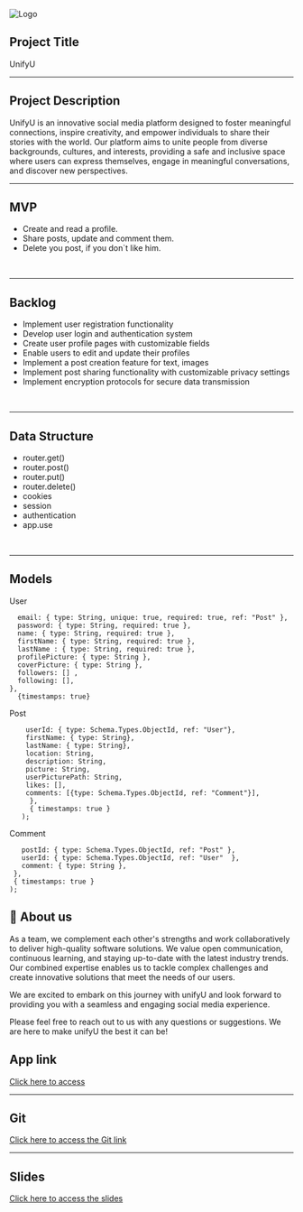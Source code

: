 ![Logo](https://dev-to-uploads.s3.amazonaws.com/uploads/articles/th5xamgrr6se0x5ro4g6.png)

## Project Title
UnifyU
<br>
<hr>

## Project Description
UnifyU is an innovative social media platform designed to foster meaningful connections, inspire creativity, and empower individuals to share their stories with the world. Our platform aims to unite people from diverse backgrounds, cultures, and interests, providing a safe and inclusive space where users can express themselves, engage in meaningful conversations, and discover new perspectives.
<br>
<hr>

## MVP
- Create and read a profile.
- Share posts, update and comment them.
- Delete you post, if you don`t like him.
<br>
<hr>

## Backlog
- Implement user registration functionality
- Develop user login and authentication system
- Create user profile pages with customizable fields
- Enable users to edit and update their profiles
- Implement a post creation feature for text, images
- Implement post sharing functionality with customizable privacy settings
- Implement encryption protocols for secure data transmission
<br>
<hr>


## Data Structure
- router.get()
- router.post()
- router.put()
- router.delete()
- cookies
- session
- authentication
- app.use
<br>
<hr>

## Models
User
```{
  email: { type: String, unique: true, required: true, ref: "Post" },
  password: { type: String, required: true },
  name: { type: String, required: true },
  firstName: { type: String, required: true },
  lastName : { type: String, required: true },
  profilePicture: { type: String },
  coverPicture: { type: String },
  followers: [] ,
  following: [],
},
  {timestamps: true}
```
 Post
 ```{
     userId: { type: Schema.Types.ObjectId, ref: "User"},
     firstName: { type: String},
     lastName: { type: String},
     location: String,
     description: String,
     picture: String,
     userPicturePath: String,
     likes: [],
     comments: [{type: Schema.Types.ObjectId, ref: "Comment"}],
      },
      { timestamps: true }
    );
 ```   
Comment
 ``` {
    postId: { type: Schema.Types.ObjectId, ref: "Post" },
    userId: { type: Schema.Types.ObjectId, ref: "User"  },
    comment: { type: String },
  },
  { timestamps: true }
);
```
## 🚀 About us
As a team, we complement each other's strengths and work collaboratively to deliver high-quality software solutions. We value open communication, continuous learning, and staying up-to-date with the latest industry trends. Our combined expertise enables us to tackle complex challenges and create innovative solutions that meet the needs of our users.

We are excited to embark on this journey with unifyU and look forward to providing you with a seamless and engaging social media experience.

Please feel free to reach out to us with any questions or suggestions. We are here to make unifyU the best it can be!


## App link
[Click here to access](https://animeuni.adaptable.app/)
<br>
<hr>

## Git
[Click here to access the Git link](https://github.com/ahmedsauce7/UnifyU-backend.git)
<br>
<hr>

## Slides 
[Click here to access the slides](https://docs.google.com/presentation/d/1UJT3IR1RaIi-86EaepUcC1dzieG6XmSRXx0fFj9dX3o/edit#slide=id.g23e6cfc0529_1_28)

